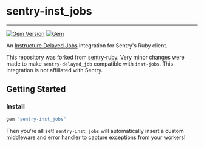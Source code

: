 # sentry-inst_jobs

---

[![Gem Version](https://img.shields.io/gem/v/sentry-inst_jobs.svg)](https://rubygems.org/gems/sentry-inst_jobs)
[![Gem](https://img.shields.io/gem/dt/sentry-inst_jobs.svg)](https://rubygems.org/gems/sentry-inst_jobs/)

An [Instructure Delayed Jobs](https://github.com/instructure/inst-jobs) integration for Sentry's Ruby client.

This repository was forked from [sentry-ruby](https://github.com/getsentry/sentry-ruby). Very minor changes were made to
make `sentry-delayed_job` compatible with `inst-jobs`. This integration is not affiliated with Sentry.

## Getting Started

### Install

```ruby
gem "sentry-inst_jobs"
```

Then you're all set! `sentry-inst_jobs` will automatically insert a custom middleware and error handler to capture exceptions from your workers!
